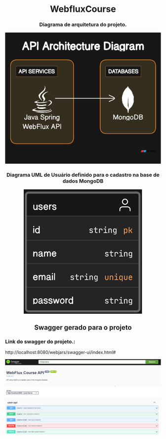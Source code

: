 <h1 align="center">
WebfluxCourse
</h1>

<h3 align="center">
Diagrama de arquitetura do projeto.
</h3>

<p align="center">
  <img alt="Diagrama de arquitetura do projeto" src="imagens/diagrama.png">
</p>

<h3 align="center">
Diagrama UML de Usuário definido para o cadastro na base de dados MongoDB
</h3>


<p align="center">
  <img alt="UML de Usuário" src="imagens/users.png">
</p>

<h2 align="center">
Swagger gerado para o projeto
</h2>

<h3>Link do swagger do projeto.:</h3>
http://localhost:8080/webjars/swagger-ui/index.html#

<p align="center">
  <img alt="Swagger do projeto" src="imagens/swagger.png">
</p>